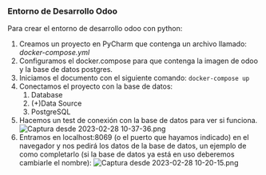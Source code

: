 ### Entorno de Desarrollo Odoo

Para crear el entorno de desarrollo odoo con python: 
1. Creamos un proyecto en PyCharm que contenga un archivo llamado: *docker-compose.yml*
2. Configuramos el docker.compose para que contenga la imagen de odoo y la base de datos postgres.
3. Iniciamos el documento con el siguiente comando: ```docker-compose up```
4. Conectamos el proyecto con la base de datos:
   1. Database
   2. (+)Data Source
   3. PostgreSQL
5. Hacemos un test de conexión con la base de datos para ver si funciona.
![Captura desde 2023-02-28 10-37-36.png](..%2F..%2FIm%C3%A1genes%2FCapturas%20de%20pantalla%2FCaptura%20desde%202023-02-28%2010-37-36.png)
6. Entramos en localhost:8069 (o el puerto que hayamos indicado) en el navegador y nos pedirá los datos de la base de datos, 
un ejemplo de como completarlo (si la base de datos ya está en uso deberemos cambiarle el nombre):
![Captura desde 2023-02-28 10-20-15.png](..%2F..%2FIm%C3%A1genes%2FCapturas%20de%20pantalla%2FCaptura%20desde%202023-02-28%2010-20-15.png)
